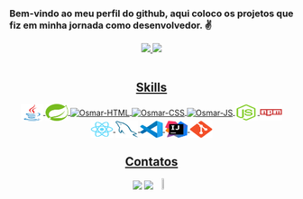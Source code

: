 ### Bem-vindo ao meu perfil do github, aqui coloco os projetos que fiz em minha jornada como desenvolvedor. ✌

<div align="center">
  <a href="https://github.com/osmardev94">
  <img height="140em" src="https://github-readme-stats.vercel.app/api?username=osmardev94&show_icons=true&theme=github_dark&include_all_commits=true&count_private=true"/>
  <img height="140em" src="https://github-readme-stats.vercel.app/api/top-langs/?username=osmardev94&layout=compact&langs_count=7&theme=github_dark"/>
</div>
<div align="center" style="display: inline_block"><br>
  
  <h2>Skills</h2>
   <img align="center" alt="Osmar-Java" height="30" width="40"          src="https://raw.githubusercontent.com/devicons/devicon/1119b9f84c0290e0f0b38982099a2bd027a48bf1/icons/java/java-original.svg">
  <img align="center" alt="Osmar-Spring" height="30" width="40" src="https://raw.githubusercontent.com/devicons/devicon/1119b9f84c0290e0f0b38982099a2bd027a48bf1/icons/spring/spring-original.svg">
  <img align="center" alt="Osmar-HTML" height="30" width="40" src="https://cdn.jsdelivr.net/gh/devicons/devicon/icons/html5/html5-original.svg">
  <img align="center" alt="Osmar-CSS" height="30" width="40" src="https://cdn.jsdelivr.net/gh/devicons/devicon/icons/css3/css3-original.svg">
  <img align="center" alt="Osmar-JS" height="30" width="40" src="https://cdn.jsdelivr.net/gh/devicons/devicon/icons/javascript/javascript-original.svg">
  <img align="center" alt="Osmar-Node" height="30" width="40" src="https://raw.githubusercontent.com/devicons/devicon/1119b9f84c0290e0f0b38982099a2bd027a48bf1/icons/nodejs/nodejs-original.svg">
  <img align="center" alt="Osmar-NPM" height="30" width="40" src="https://raw.githubusercontent.com/devicons/devicon/1119b9f84c0290e0f0b38982099a2bd027a48bf1/icons/npm/npm-original-wordmark.svg">
   <img align="center" alt="Osmar-React" height="30" width="40" src="https://raw.githubusercontent.com/devicons/devicon/1119b9f84c0290e0f0b38982099a2bd027a48bf1/icons/react/react-original.svg">
  <img align="center" alt="Osmar-MySql" height="30" width="40" src="https://raw.githubusercontent.com/devicons/devicon/1119b9f84c0290e0f0b38982099a2bd027a48bf1/icons/mysql/mysql-original.svg">
  <img align="center" alt="Osmar-VS" height="30" width="40" src="https://raw.githubusercontent.com/devicons/devicon/1119b9f84c0290e0f0b38982099a2bd027a48bf1/icons/vscode/vscode-original.svg">
  <img align="center" alt="Osmar-Intellij" height="30" width="40" src="https://raw.githubusercontent.com/devicons/devicon/1119b9f84c0290e0f0b38982099a2bd027a48bf1/icons/intellij/intellij-original.svg">
  <img align="center" alt="Osmar-Git" height="30" width="40" src="https://raw.githubusercontent.com/devicons/devicon/1119b9f84c0290e0f0b38982099a2bd027a48bf1/icons/git/git-original.svg">
  
  
  
  ##
  
  <h2>Contatos</h2>
  <div align="center">
    <a href="mailto:osmar.dev94@gmail.com"><img
        src="https://img.shields.io/badge/-Gmail-%23333?style=for-the-badge&logo=gmail&logoColor=white"
        target="_blank"></a>
  <a href="https://www.linkedin.com/in/domingos-oliveira-a6710b254/" target="_blank"><img src="https://img.shields.io/badge/-LinkedIn-%230077B5?style=for-the-badge&logo=linkedin&logoColor=white" target="_blank"></a>
    <img height="5%" width="5%" class="animated-gif" src="https://github.com/SP-XD/SP-XD/blob/main/images/hyperkitty.gif?raw=true">
</div>







<!--
**osmardev94/osmardev94** is a ✨ _special_ ✨ repository because its `README.md` (this file) appears on your GitHub profile.

Here are some ideas to get you started:

- 🔭 I’m currently working on ...
- 🌱 I’m currently learning ...
- 👯 I’m looking to collaborate on ...
- 🤔 I’m looking for help with ...
- 💬 Ask me about ...
- 📫 How to reach me: ...
- 😄 Pronouns: ...
- ⚡ Fun fact: ...
-->
